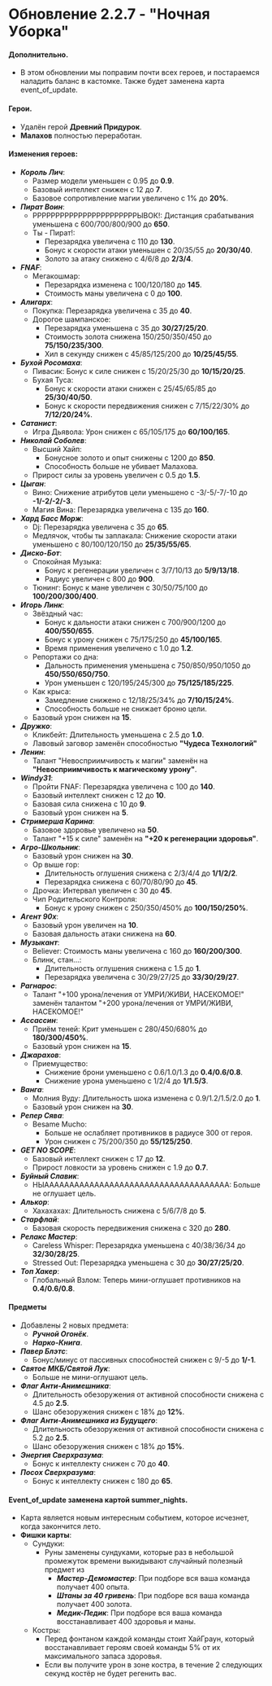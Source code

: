 # Обновление 2.2.7 - "Ночная Уборка"
 #### Дополнительно.
  * В этом обновлении мы поправим почти всех героев, и постараемся наладить баланс в кастомке. Также будет заменена карта event_of_update.
 #### Герои.
   * Удалён герой **Древний Придурок**.
   * **Малахов** полностью переработан.
 #### Изменения героев:
   * ***Король Лич***:
     * Размер модели уменьшен с 0.95 до **0.9**.
     * Базовый интеллект снижен с 12 до **7**.
     * Базовое сопротивление магии увеличено с 1% до **20%**.
   * ***Пират Воин***:
     * РРРРРРРРРРРРРРРРРРРРРРРЫВОК!: Дистанция срабатывания уменьшена с 600/700/800/900 до **650**.
     * Ты - Пират!:
        * Перезарядка увеличена с 110 до **130**.
        * Бонус к скорости атаки уменьшен с 20/35/55 до **20/30/40**.
        * Золото за атаку снижено с 4/6/8 до **2/3/4**.
   * ***FNAF***:
     * Мегакошмар: 
        * Перезарядка изменена с 100/120/180 до **145**.
        * Стоимость маны увеличена с 0 до **100**.
   * ***Алигарх***:
     * Покупка: Перезарядка увеличена с 35 до **40**.
     * Дорогое шампанское:
        * Перезарядка уменьшена с 35 до **30/27/25/20**.
        * Стоимость золота снижена 150/250/350/450 до **75/150/235/300**.
        * Хил в секунду снижен с 45/85/125/200 до **10/25/45/55**.
   * ***Бухой Росомаха***:
     * Пивасик: Бонус к силе снижен с 15/20/25/30 до **10/15/20/25**.
     * Бухая Туса:
       * Бонус к скорости атаки снижен с 25/45/65/85 до **25/30/40/50**.
       * Бонус к скорости передвижения снижен с 7/15/22/30% до **7/12/20/24%**.
   * ***Сатанист***:
     * Игра Дьявола: Урон снижен с 65/105/175 до **60/100/165**.
   * ***Николай Соболев***:
     * Высший Хайп:
       * Бонусное золото и опыт снижены с 1200 до **850**.
       * Способность больше не убивает Малахова.
     * Прирост силы за уровень увеличен с 0.5 до **1.5**.
   * ***Цыган***:
     * Вино: Снижение атрибутов цели уменьшено с -3/-5/-7/-10 до **-1/-2/-2/-3**.
     * Магия Вина: Перезарядка увеличена с 135 до **160**.
   * ***Хард Басс Морж***:
     * Dj: Перезарядка увеличена с 35 до **65**.
     * Медлячок, чтобы ты заплакала: Снижение скорости атаки уменьшено с 80/100/120/150 до **25/35/55/65**.
   * ***Диско-Бот***:
     * Спокойная Музыка:
       * Бонус к регенерации увеличен с 3/7/10/13 до **5/9/13/18**.
       * Радиус увеличен с 800 до **900**.
     * Тюнинг: Бонус к мане увеличен с 30/50/75/100 до **100/200/300/400**.
   * ***Игорь Линк***:
     * Звёздный час:
       * Бонус к дальности атаки снижен с 700/900/1200 до **400/550/655**.
       * Бонус к урону снижен с 75/175/250 до **45/100/165**.
       * Время применения увеличено с 1.0 до **1.2**.
     * Репортажи со дна:
       * Дальность применения уменьшена с 750/850/950/1050 до **450/550/650/750**.
       * Урон уменьшен с 120/195/245/300 до **75/125/185/225**.
     * Как крыса:
       * Замедление снижено с 12/18/25/34% до **7/10/15/24%**.
       * Способность больше не снижает броню цели.
     * Базовый урон снижен на **15**.
   * ***Дружко***:
     * Кликбейт: Длительность уменьшена с 2.5 до **1.0**.
     * Лавовый заговор заменён способностью **"Чудеса Технологий"**
   * ***Ленин***:
     * Талант "Невосприимчивость к магии" заменён на **"Невосприимчивость к магическому урону"**.
   * ***Windy31***:
     * Пройти FNAF: Перезарядка увеличена с 100 до **140**.
     * Базовый интеллект снижен с 12 до **10**.
     * Базовая сила снижена с 10 до **9**.
     * Базовый урон снижен на **5**.
   * ***Стримерша Карина***:
     * Базовое здоровье увеличено на **50**.
     * Талант "+15 к силе" заменён на **"+20 к регенерации здоровья"**.
   * ***Агро-Школьник***:
     * Базовый урон снижен на **30**.
     * Ор выше гор:
        * Длительность оглушения снижена с 2/3/4/4 до **1/1/2/2**.
        * Перезарядка снижена с 60/70/80/90 до **45**.
     * Дрочка: Интервал увеличен с 30 до **45**.
     * Чип Родительского Контроля:
        * Бонус к урону снижен с 250/350/450% до **100/150/250%**.
   * ***Агент 90х***:
     * Базовый урон увеличен на **10**.
     * Базовая дальность атаки снижена на **60**.
   * ***Музыкант***:
     * Believer: Стоимость маны увеличена с 160 до **160/200/300**.
     * Блинк, стан...:
       * Длительность оглушения снижена с 1.5 до **1**.
       * Перезарядка увеличена с 30/29/27/25 до **33/30/29/27**.
   * ***Рагнарос***:
     * Талант "+100 урона/лечения от УМРИ/ЖИВИ, НАСЕКОМОЕ!" заменён талантом "+200 урона/лечения от УМРИ/ЖИВИ, НАСЕКОМОЕ!"
   * ***Ассассин***:
     * Приём теней: Крит уменьшен с 280/450/680% до **180/300/450%**.
     * Базовый урон снижен на **15**.
   * ***Джарахов***:
     * Приемущество:
       * Снижение брони уменьшено с 0.6/1.0/1.3 до **0.4/0.6/0.8**.
       * Снижение урона уменьшено с 1/2/4 до **1/1.5/3**.
   * ***Ванга***:
     * Молния Вуду: Длительность шока изменена с 0.9/1.2/1.5/2.0 до **1**.
     * Базовый урон снижен на **30**.
   * ***Репер Сява***:
     * Besame Mucho:
       * Больше не ослабляет противников в радиусе 300 от героя.
       * Урон снижен с 75/200/350 до **55/125/250**.
   * ***GET NO SCOPE***:
     * Базовый интеллект снижен с 17 до **12**.
     * Прирост ловкости за уровень снижен с 1.9 до **0.7**.
   * ***Буйный Славик***:
     * НЫААААААААААААААААААААААААААААААААААААА: Больше не оглушает цель.
   * ***Алькор***:
     * Хахахахах: Длительность снижена с 5/6/7/8 до **5**.
   * ***Старфлай***:
     * Базовая скорость передвижения снижена с 320 до **280**.
   * ***Релакс Мастер***:
     * Careless Whisper: Перезарядка уменьшена с 40/38/36/34  до **32/30/28/25**.
     * Stressed Out: Перезарядка уменьшена с 30 до **30/27/25/20**.
   * ***Топ Хакер***:
     * Глобальный Взлом: Теперь мини-оглушает противников на **0.4/0.6/0.8**.
 #### Предметы
   * Добавлены 2 новых предмета:
     * ***Ручной Огонёк***.
     * ***Нарко-Книга***.
   * ***Павер Блэтс***:
     * Бонус/минус от пассивных способностей снижен с 9/-5 до **1/-1**.
   * ***Святое МКБ/Святой Лук***:
     * Больше не мини-оглушают цель.
   * ***Флаг Анти-Анимешника***:
     * Длительность обезоружения от активной способности снижена с 4.5 до **2.5**.
     * Шанс обезоружения снижен с 18% до **12%**.
   * ***Флаг Анти-Анимешника из Будущего***:
     * Длительность обезоружения от активной способности снижена с 5.2 до **2.5**.
     * Шанс обезоружения снижен с 18% до **15%**.
   * ***Энергия Сверхразума***:
     * Бонус к интеллекту снижен с 70 до **40**.
   * ***Посох Сверхразума***:
     * Бонус к интеллекту снижен с 180 до **65**.
 #### Event_of_update заменена картой summer_nights.
   * Карта является новым интересным событием, которое исчезнет, когда закончится лето.
   * **Фишки карты**:
     * Сундуки:
       * Руны заменены сундуками, которые раз в небольшой промежуток времени выкидывают случайный полезный предмет из 
         * ***Мастер-Демомастер***: При подборе вся ваша команда получает 400 опыта.
         * ***Штаны за 40 гривень***: При подборе вся ваша команда получает 400 золота.
         * ***Медик-Педик***: При подборе вся ваша команда восстанавливает 400 здоровья и маны.
     * Костры:
       * Перед фонтаном каждой команды стоит ХайГраун, который восстанавливает героям своей команды 5% от их максимального запаса здоровья.
       * Если вы получите урон в зоне костра, в течение 2 следующих секунд костёр не будет регенить вас.
